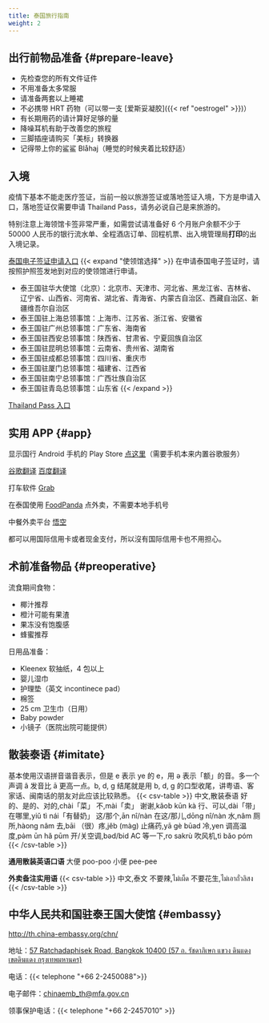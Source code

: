 ```yaml
---
title: 泰国旅行指南
weight: 2
---
```


## 出行前物品准备 {#prepare-leave}

- 先检查您的所有文件证件
- 不用准备太多常服
- 请准备两套以上睡裙
- 不必携带 HRT 药物（可以带一支 [爱斯妥凝胶]({{< ref "oestrogel" >}})）
- 有长期用药的请计算好足够的量
- 降噪耳机有助于改善您的旅程
- 三脚插座请购买「美标」转换器
- 记得带上你的鲨鲨 Blåhaj（睡觉的时候夹着比较舒适）

## 入境

疫情下基本不能走医疗签证，当前一般以旅游签证或落地签证入境，下方是申请入口，落地签证仅需要申请 Thailand Pass，请务必说自己是来旅游的。

特别注意上海领馆卡签非常严重，如需尝试请准备好 6 个月账户余额不少于 50000 人民币的银行流水单、全程酒店订单、回程机票、出入境管理局**打印**的出入境记录。

[泰国电子签证申请入口](https://www.thaievisa.go.th/)
{{< expand "使领馆选择" >}}
在申请泰国电子签证时，请按照护照签发地到对应的使领馆进行申请。
- 泰王国驻华大使馆（北京）：北京市、天津市、河北省、黑龙江省、吉林省、辽宁省、山西省、河南省、湖北省、青海省、内蒙古自治区、西藏自治区、新疆维吾尔自治区
- 泰王国驻上海总领事馆：上海市、江苏省、浙江省、安徽省
- 泰王国驻广州总领事馆：广东省、海南省
- 泰王国驻西安总领事馆：陕西省、甘肃省、宁夏回族自治区
- 泰王国驻昆明总领事馆：云南省、贵州省、湖南省
- 泰王国驻成都总领事馆：四川省、重庆市
- 泰王国驻厦门总领事馆：福建省、江西省
- 泰王国驻南宁总领事馆：广西壮族自治区
- 泰王国驻青岛总领事馆：山东省
{{< /expand >}}

[Thailand Pass 入口](https://tp.consular.go.th/en/plan)

## 实用 APP {#app}

显示国行 Android 手机的 Play Store [点这里](https://m.apkpure.com/google-play-store/com.android.vending/download)（需要手机本来内置谷歌服务）

[谷歌翻译](https://play.google.com/store/apps/details?id=com.google.android.apps.translate)
[百度翻译](https://fanyi-app.baidu.com/transapp/appdownloadpage)

打车软件 [Grab](https://play.google.com/store/apps/details?id=com.grabtaxi.passenger)

在泰国使用 [FoodPanda](https://play.google.com/store/apps/details?id=com.global.foodpanda.android) 点外卖，不需要本地手机号

中餐外卖平台 [悟空](https://play.google.com/store/apps/details?id=com.wukong.waimai)

都可以用国际信用卡或者现金支付，所以沒有国际信用卡也不用担心。

## 术前准备物品 {#preoperative}

流食期间食物：

- 椰汁推荐
- 橙汁可能有果渣
- 果冻没有饱腹感
- 蜂蜜推荐

日用品准备：

- Kleenex 软抽纸，4 包以上
- 婴儿湿巾
- 护理垫（英文 incontinece pad）
- 棉签
- 25 cm 卫生巾（日用）
- Baby powder
- 小镜子（医院出院可能提供）

## 散装泰语 {#imitate}

基本使用汉语拼音谐音表示，但是 e 表示 ye 的 e，用 ə 表示「额」的音。多一个声调 â 发音比 ā 更高一点。b, d, g 结尾就是用 b, d, g 的口型收尾，讲粤语、客家话、闽南话的朋友对此应该比较熟悉。
{{< csv-table >}}
中文,散装泰语
好的、是的、对的,chài「菜」
不,mài「卖」
谢谢,kǎob kūn kà
行、可以,dài「带」
在哪里,yiǔ tì nái「有替奶」
这/那个,ān nî/nàn
在这/那儿,dōng nî/nàn
水,nâm
厕所,hàong nâm
去,bāi
（很）疼,jěb (màg)
止痛药,yā gè būad
冷,yen
调高温度,pə̀m ūn hǎ pūm
开/关空调,bəd/bid AC
等一下,ro sakrù
吹风机,tì bǎo póm
{{< /csv-table >}}

**通用散装英语口语**
大便 poo-poo
小便 pee-pee

**外卖备注实用语**
{{< csv-table >}}
中文,泰文
不要辣,ไม่เผ็ด
不要花生,ไม่เอาถั่วลิสง
{{< /csv-table >}}

## 中华人民共和国驻泰王国大使馆 {#embassy}

<http://th.china-embassy.org/chn/>

地址：[57 Ratchadaphisek Road, Bangkok 10400 (57 ถ. รัชดาภิเษก แขวง ดินแดง เขตดินแดง กรุงเทพมหานคร)](https://goo.gl/maps/VraMb8dvM2uCq99f7)

电话：{{< telephone "+66 2-2450088">}}

电子邮件：<chinaemb_th@mfa.gov.cn>

领事保护电话：{{< telephone "+66 2-2457010" >}}
